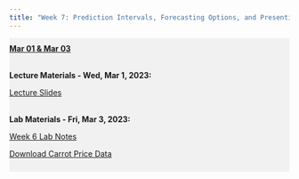 ```yaml
---
title: "Week 7: Prediction Intervals, Forecasting Options, and Presenting in Tableau"
---
```


<div style="background-color:rgba(0, 0, 0, 0.0470588); text-align:left; vertical-align: middle; padding:10px 0;">
<b><u>Mar 01 & Mar 03</u></b> <br> <br>

<b>Lecture Materials - Wed, Mar 1, 2023:</b> <br>


<a  href="/materials/unit_01/week_03/lecture_01_week_03.html" target="_blank">Lecture Slides</a> <br> <br>


<b>Lab Materials - Fri, Mar 3, 2023:</b> <br>

<a  href="/materials/unit_01/week_03/lab_01_week_03.html" target="_blank">Week 6 Lab Notes</a> <br> 

<a  href="/materials/unit_01/inputs/carrots_prices.csv" download>Download Carrot Price Data</a> <br>



<!---

<b>Problem Set 6 Materials - Due Thursday, March 2 by 11:59 PM:</b> <br>

<a  href="/materials/unit_01/week_02/ps6.html" target="_blank">Problem Set 6 Instructions</a> <br> 




<b>Additional Resources:</b> <br>

<a  href="https://32net.id/bukaheula/share/SYCWaE5oc1kTqt9D6VLB0wqSno3PFMgUBWRAWeh9.pdf" target="_blank"><i>Better Data Visualizations</i> by Jonathan Schwabish - Free PDF </a> <br>


<a  href="https://policyviz.com/resources/" target="_blank">Jonathan Schwabish - Data Vis Resources </a> <br>

-->
</div>

